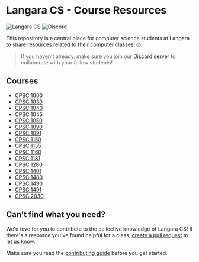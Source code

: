 # Langara CS - Course Resources

![Langara CS](https://img.shields.io/badge/langara-cs-%23f15a22) ![Discord](https://img.shields.io/discord/753037165050593300)

This repository is a central place for computer science students at Langara to share resources related to their computer classes. 🤓

> If you haven't already, make sure you join our [Discord server](https://discord.gg/uy3wCpZ) to collaborate with your fellow students!

## Courses

- [CPSC 1000](courses/cpsc1000/README.md)
- [CPSC 1030](courses/cpsc1030/README.md)
- [CPSC 1040](courses/cpsc1040/README.md)
- [CPSC 1045](courses/cpsc1045/README.md)
- [CPSC 1050](courses/cpsc1050/README.md)
- [CPSC 1090](courses/cpsc1090/README.md)
- [CPSC 1091](courses/cpsc1091/README.md)
- [CPSC 1150](courses/cpsc1150/README.md)
- [CPSC 1155](courses/cpsc1155/README.md)
- [CPSC 1160](courses/cpsc1160/README.md)
- [CPSC 1181](courses/cpsc1181/README.md)
- [CPSC 1280](courses/cpsc1280/README.md)
- [CPSC 1401](courses/cpsc1401/README.md)
- [CPSC 1480](courses/cpsc1480/README.md)
- [CPSC 1490](courses/cpsc1490/README.md)
- [CPSC 1491](courses/cpsc1491/README.md)
- [CPSC 2030](courses/cpsc2030/README.md)

## Can't find what you need?

We'd love for you to contribute to the collective knowledge of Langara CS! If there's a resource you've found helpful for a class, [create a pull request](https://github.com/langaracs/course-resources/compare) to let us know.

Make sure you read the [contributing guide](CONTRIBUTING.md) before you get started.
